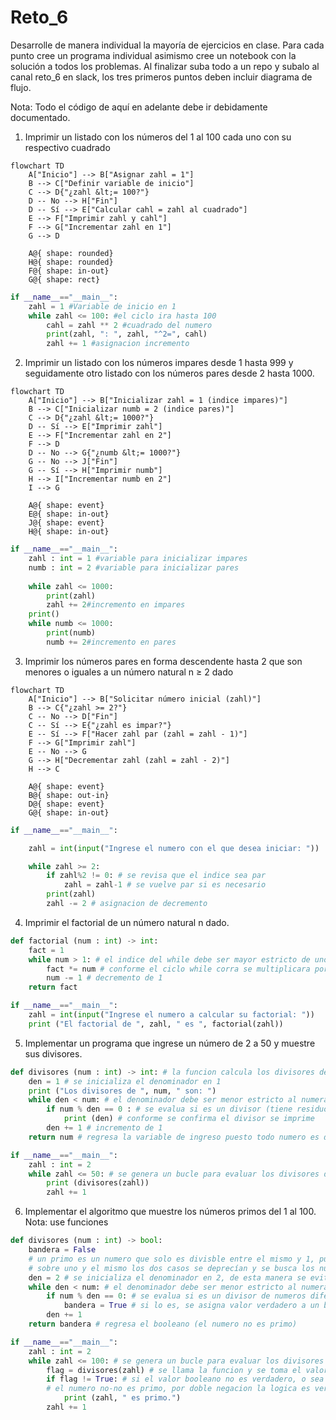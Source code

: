 # Reto_6
Desarrolle de manera individual la mayoría de ejercicios en clase. Para cada punto cree un programa individual asimismo cree un notebook con la solución a todos los problemas. Al finalizar suba todo a un repo y subalo al canal reto_6 en slack, los tres primeros puntos deben incluir diagrama de flujo.

Nota: Todo el código de aquí en adelante debe ir debidamente documentado.

1. Imprimir un listado con los números del 1 al 100 cada uno con su respectivo cuadrado
```mermaid
flowchart TD
    A["Inicio"] --> B["Asignar zahl = 1"]
    B --> C["Definir variable de inicio"]
    C --> D{"¿zahl &lt;= 100?"}
    D -- No --> H["Fin"]
    D -- Sí --> E["Calcular cahl = zahl al cuadrado"]
    E --> F["Imprimir zahl y cahl"]
    F --> G["Incrementar zahl en 1"]
    G --> D

    A@{ shape: rounded}
    H@{ shape: rounded}
    F@{ shape: in-out}
    G@{ shape: rect}
```
```python
if __name__=="__main__":
    zahl = 1 #Variable de inicio en 1
    while zahl <= 100: #el ciclo ira hasta 100
        cahl = zahl ** 2 #cuadrado del numero
        print(zahl, ": ", zahl, "^2=", cahl)
        zahl += 1 #asignacion incremento
```
2. Imprimir un listado con los números impares desde 1 hasta 999 y seguidamente otro listado con los números pares desde 2 hasta 1000.
```mermaid
flowchart TD
    A["Inicio"] --> B["Inicializar zahl = 1 (indice impares)"]
    B --> C["Inicializar numb = 2 (indice pares)"]
    C --> D{"¿zahl &lt;= 1000?"}
    D -- Sí --> E["Imprimir zahl"]
    E --> F["Incrementar zahl en 2"]
    F --> D
    D -- No --> G{"¿numb &lt;= 1000?"}
    G -- No --> J["Fin"]
    G -- Sí --> H["Imprimir numb"]
    H --> I["Incrementar numb en 2"]
    I --> G

    A@{ shape: event}
    E@{ shape: in-out}
    J@{ shape: event}
    H@{ shape: in-out}
```
```python
if __name__=="__main__":
    zahl : int = 1 #variable para inicializar impares
    numb : int = 2 #variable para inicializar pares
    
    while zahl <= 1000:
        print(zahl)
        zahl += 2#incremento en impares
    print()
    while numb <= 1000:
        print(numb)
        numb += 2#incremento en pares
```
3. Imprimir los números pares en forma descendente hasta 2 que son menores o iguales a un número natural n ≥ 2 dado
```mermaid
flowchart TD
    A["Inicio"] --> B["Solicitar número inicial (zahl)"]
    B --> C{"¿zahl >= 2?"}
    C -- No --> D["Fin"]
    C -- Sí --> E{"¿zahl es impar?"}
    E -- Sí --> F["Hacer zahl par (zahl = zahl - 1)"]
    F --> G["Imprimir zahl"]
    E -- No --> G
    G --> H["Decrementar zahl (zahl = zahl - 2)"]
    H --> C

    A@{ shape: event}
    B@{ shape: out-in}
    D@{ shape: event}
    G@{ shape: in-out}
```
```python
if __name__=="__main__":

    zahl = int(input("Ingrese el numero con el que desea iniciar: "))

    while zahl >= 2:
        if zahl%2 != 0: # se revisa que el indice sea par
            zahl = zahl-1 # se vuelve par si es necesario
        print(zahl)
        zahl -= 2 # asignacion de decremento
```
4. Imprimir el factorial de un número natural n dado.
```python
def factorial (num : int) -> int:
    fact = 1
    while num > 1: # el indice del while debe ser mayor estricto de uno, pues fact ya hará el producto de 1
        fact *= num # conforme el ciclo while corra se multiplicara por los numeros menores al indice
        num -= 1 # decremento de 1
    return fact

if __name__=="__main__":
    zahl = int(input("Ingrese el numero a calcular su factorial: "))
    print ("El factorial de ", zahl, " es ", factorial(zahl))
```
5. Implementar un programa que ingrese un número de 2 a 50 y muestre sus divisores.
```python
def divisores (num : int) -> int: # la funcion calcula los divisores del numero por medio de dividirlo sobre un denominador
    den = 1 # se inicializa el denominador en 1
    print ("Los divisores de ", num, " son: ")
    while den < num: # el denominador debe ser menor estricto al numerador
        if num % den == 0 : # se evalua si es un divisor (tiene residuo 0)
            print (den) # conforme se confirma el divisor se imprime
        den += 1 # incremento de 1
    return num # regresa la variable de ingreso puesto todo numero es divisor de si mismo

if __name__=="__main__":
    zahl : int = 2
    while zahl <= 50: # se genera un bucle para evaluar los divisores de 2 a 50 
        print (divisores(zahl))
        zahl += 1 
```
6. Implementar el algoritmo que muestre los números primos del 1 al 100. Nota: use funciones
```python
def divisores (num : int) -> bool: 
    bandera = False 
    # un primo es un numero que solo es divisble entre el mismo y 1, puesto que todo numero ya es divisible 
    # sobre uno y el mismo los dos casos se deprecían y se busca los números que tengan más de un divisor.
    den = 2 # se inicializa el denominador en 2, de esta manera se evita la divison sobre uno
    while den < num: # el denominador debe ser menor estricto al numerador, no se puede dividir sobre si mismo
        if num % den == 0: # se evalua si es un divisor de numeros diferentes
            bandera = True # si lo es, se asigna valor verdadero a un booleano
        den += 1 
    return bandera # regresa el booleano (el numero no es primo)

if __name__=="__main__":
    zahl : int = 2
    while zahl <= 100: # se genera un bucle para evaluar los divisores de 2 a 100
        flag = divisores(zahl) # se llama la funcion y se toma el valor booleano
        if flag != True: # si el valor booleano no es verdadero, o sea (no es primo), 
        # el numero no-no es primo, por doble negacion la logica es verdadera, es primo
            print (zahl, " es primo.") 
        zahl += 1 
```
